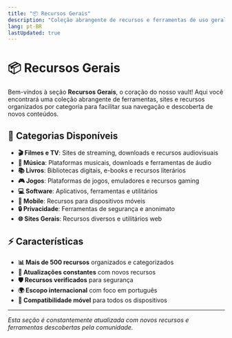 ```yaml
---
title: "📦 Recursos Gerais"
description: "Coleção abrangente de recursos e ferramentas de uso geral para desenvolvimento, produtividade e entretenimento"
lang: pt-BR
lastUpdated: true
---
```


# 📦 Recursos Gerais

Bem-vindos à seção **Recursos Gerais**, o coração do nosso vault! Aqui você encontrará uma coleção abrangente de ferramentas, sites e recursos organizados por categoria para facilitar sua navegação e descoberta de novos conteúdos.

## 🎯 Categorias Disponíveis

- **🎬 Filmes e TV**: Sites de streaming, downloads e recursos audiovisuais
- **🎵 Música**: Plataformas musicais, downloads e ferramentas de áudio
- **📚 Livros**: Bibliotecas digitais, e-books e recursos literários
- **🎮 Jogos**: Plataformas de jogos, emuladores e recursos gaming
- **💻 Software**: Aplicativos, ferramentas e utilitários
- **📱 Mobile**: Recursos para dispositivos móveis
- **🔒 Privacidade**: Ferramentas de segurança e anonimato
- **🌐 Sites Gerais**: Recursos diversos e utilitários web

## ⚡ Características

- **📊 Mais de 500 recursos** organizados e categorizados
- **🔄 Atualizações constantes** com novos recursos
- **🛡️ Recursos verificados** para segurança
- **🌍 Escopo internacional** com foco em português
- **📱 Compatibilidade móvel** para todos os dispositivos

---

*Esta seção é constantemente atualizada com novos recursos e ferramentas descobertas pela comunidade.*